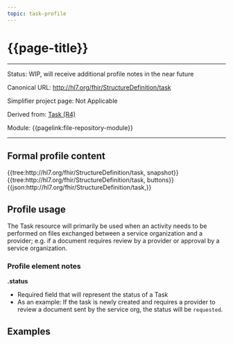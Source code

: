 ```yaml
---
topic: task-profile
---
```


# {{page-title}}

---

Status: WIP, will receive additional profile notes in the near future

Canonical URL: http://hl7.org/fhir/StructureDefinition/task

Simplifier project page: Not Applicable

Derived from: [Task (R4)](http://hl7.org/fhir/R4/task.html)

Module:  {{pagelink:file-repository-module}}

---

## Formal profile content
<tabs>
	<tab title="Tree snapshot">
		{{tree:http://hl7.org/fhir/StructureDefinition/task, snapshot}}
	</tab>
	<tab title="Tree, diff/hybrid/snapshot">
		{{tree:http://hl7.org/fhir/StructureDefinition/task, buttons}}
	</tab>
	<tab title="JSON">
		{{json:http://hl7.org/fhir/StructureDefinition/task,}}
	</tab>
</tabs>

## Profile usage

The Task resource will primarily be used when an activity needs to be performed on files exchanged between a service organization and a provider; e.g. if a document requires review by a provider or approval by a service organization.

### Profile element notes

**.status**
- Required field that will represent the status of a Task
- As an example: If the task is newly created and requires a provider to review a document sent by the service org, the status will be `requested`.

## Examples

